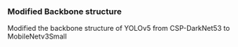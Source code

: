 ### Modified Backbone structure

Modified the backbone structure of YOLOv5 from CSP-DarkNet53 to MobileNetv3Small
